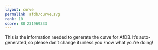 ```yaml
---
layout: curve
permalink: afdb/curve.svg
rank: 10
score: 80.231969333
---
```


This is the information needed to generate the curve for AfDB. It’s
auto-generated, so please don’t change it unless you know what you’re
doing!
